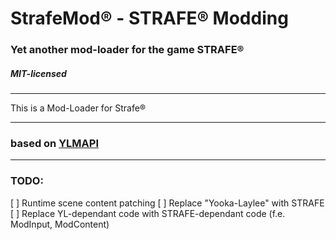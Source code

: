 # StrafeMod® - STRAFE® Modding
### Yet another mod-loader for the game STRAFE®
##### MIT-licensed
----

This is a Mod-Loader for Strafe®

----

### based on [YLMAPI](https://github.com/YLMAPI/YLMAPI)

----

### TODO: 
[ ] Runtime scene content patching
[ ] Replace "Yooka-Laylee" with STRAFE
[ ] Replace YL-dependant code with STRAFE-dependant code (f.e. ModInput, ModContent)

